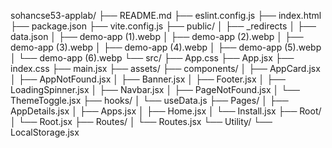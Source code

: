 sohancse53-applab/
├── README.md
├── eslint.config.js
├── index.html
├── package.json
├── vite.config.js
├── public/
│   ├── _redirects
│   ├── data.json
│   ├── demo-app (1).webp
│   ├── demo-app (2).webp
│   ├── demo-app (3).webp
│   ├── demo-app (4).webp
│   ├── demo-app (5).webp
│   └── demo-app (6).webp
└── src/
    ├── App.css
    ├── App.jsx
    ├── index.css
    ├── main.jsx
    ├── assets/
    ├── components/
    │   ├── AppCard.jsx
    │   ├── AppNotFound.jsx
    │   ├── Banner.jsx
    │   ├── Footer.jsx
    │   ├── LoadingSpinner.jsx
    │   ├── Navbar.jsx
    │   ├── PageNotFound.jsx
    │   └── ThemeToggle.jsx
    ├── hooks/
    │   └── useData.js
    ├── Pages/
    │   ├── AppDetails.jsx
    │   ├── Apps.jsx
    │   ├── Home.jsx
    │   └── Install.jsx
    ├── Root/
    │   └── Root.jsx
    ├── Routes/
    │   └── Routes.jsx
    └── Utility/
        └── LocalStorage.jsx
